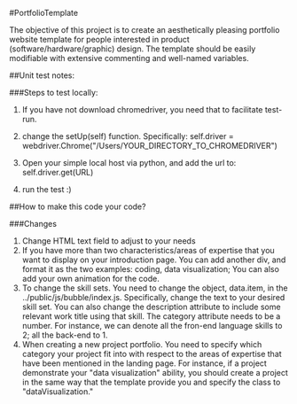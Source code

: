 #PortfolioTemplate

The objective of this project is to create an aesthetically pleasing portfolio website template for people interested in product (software/hardware/graphic) design. The template should be easily modifiable with extensive commenting and well-named variables.

##Unit test notes:

###Steps to test locally:

1. If you have not download chromedriver, you need that to facilitate test-run.

2. change the setUp(self) function. Specifically:
        self.driver = webdriver.Chrome("/Users/YOUR_DIRECTORY_TO_CHROMEDRIVER")
      
3. Open your simple local host via python, and add the url to:
		self.driver.get(URL)

4. run the test :)

##How to make this code your code?

###Changes
1. Change HTML text field to adjust to your needs
2. If you have more than two characteristics/areas of expertise that you want to display on your introduction page. You can add another div, and format it as the two examples: coding, data visualization;
You can also add your own animation for the code.
3. To change the skill sets. You need to change the object, data.item, in the ../public/js/bubble/index.js. Specifically, change the text to your desired skill set. You can also change the description attribute to include some relevant work title using that skill. The category attribute needs to be a number. For instance, we can denote all the fron-end language skills to 2; all the back-end to 1.
4. When creating a new project portfolio. You need to specify which category your project fit into with respect to the areas of expertise that have been mentioned in the landing page. For instance, if a project demonstrate your "data visualization" ability, you should create a project in the same way that the template provide you and specify the class to "dataVisualization."
